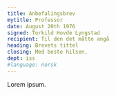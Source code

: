 ```yaml
---
title: Anbefalingsbrev
mytitle: Professor
date: August 20th 1976
signed: Torkild Hovde Lyngstad
recipient: Til den det måtte angå
heading: Brevets tittel
closing: Med beste hilsen,
dept: iss
#language: norsk
---
```

Lorem ipsum.
